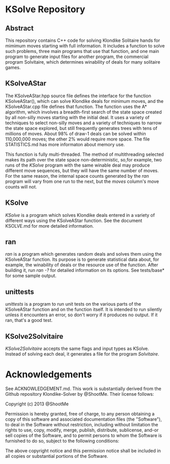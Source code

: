 # KSolve Repository
## Abstract
This repository contains C++ code for solving Klondike Solitaire hands
for mimimum moves starting with full information. It includes a function to 
solve such problems, three main programs that use that function, and
one main program to generate input files for another program, the 
commercial program Solvitaire, which determines winability of deals
for many solitaire games.
## KSolveAStar
The KSolveAStar.hpp source file defines the interface for the function
KSolveAStar(), which can solve Klondike deals for minimum moves, and the
KSolveAStar.cpp file defines that function.  The function
uses the A* algorithm, which involves a breadth-first search of the 
state space created by all non-silly moves starting with the initial deal.
It uses a variety of techniques to select non-silly moves and a variety
of techniques to narrow the state space explored, but still frequently generates
trees with tens of millions of moves.  About 98% of draw-1 deals can be solved
within 110,000,000 moves; the other 2% would require more space.
The file STATISTICS.md has more informaton about memory use.

This function is fully multi-threaded. The method of multithreading selected
makes its path over the state space non-deterministic, so,for example, two
runs of the *KSolve* program with the same winable deal may produce different
move sequences, but they will have the same number of moves. For the same reason,
the internal space counts generated by the *ran* program will vary from
one run to the next, but the *moves* column's move counts will not.
## KSolve
*KSolve* is a program which solves Klondike deals entered in a variety of 
different ways using the KSolveAStar function.  See the document KSOLVE.md 
for more detailed information.
## ran
*ran* is a program which generates random deals and solves them using 
the KSolveAStar function. Its purpose is to generate statistical data
about, for example, the winability of deals or the resource use of 
the function. After building it, run *ran -?* for detailed information on
its options.  See tests/base* for some sample output.
## unittests
*unittests* is a program to run unit tests on the various parts of the 
KSolveAStar function and on the function itself.  It is intended to
run silently unless it encounters an error, so don't worry if it produces
no output.  If it ran, that's a good test.
## KSolve2Solvitaire
*KSolve2Solvitaire* accepts the same flags and input types as KSolve. Instead
of solving each deal, it generates a file for the program *Solvitaire*.

# Acknowledgements
See ACKNOWLEDGEMENT.md.  This work is substantially derived from the Github repository Klondike-Solver
by @ShootMe. Their license follows:

Copyright (c) 2013 @ShootMe

Permission is hereby granted, free of charge, to any person obtaining a copy of
this software and associated documentation files (the "Software"), to deal in
the Software without restriction, including without limitation the rights to
use, copy, modify, merge, publish, distribute, sublicense, and-or sell copies of
the Software, and to permit persons to whom the Software is furnished to do so,
subject to the following conditions:

The above copyright notice and this permission notice shall be included in all
copies or substantial portions of the Software.
